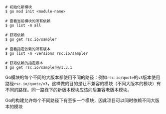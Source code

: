 

```shell
# 初始化新模块
$ go mod init <module-name>

# 查看当前模块的所有依赖
$ go list -m all

# 获取依赖
$ go get rsc.io/sampler

# 查看指定依赖的所有版本
$ go list -m -versions rsc.io/sampler

# 获取依赖的指定版本
$ go get rsc.io/sampler@v1.3.1
```

Go模块的每个不同的大版本都使用不同的路径：例如`rsc.io/quote`的`v3`版本使用路径`rsc.io/quote/v3`，这样做的目的是让不兼容的模块（不同大版本的模块）有不同的路径。同一路径下的新版本模块应该向后兼容老版本模块。

Go的构建允许每个不同路径下有至多一个模块，因此项目可以同时依赖不同大版本的模块